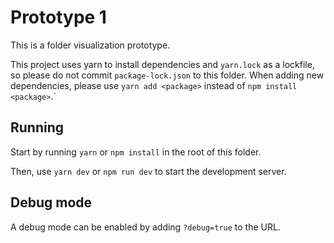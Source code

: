 # Prototype 1

This is a folder visualization prototype.


This project uses yarn to install dependencies and `yarn.lock` as a lockfile, so please do not commit `package-lock.json` to this folder. When adding new dependencies, please use `yarn add <package>` instead of `npm install <package>`.`

## Running

Start by running `yarn` or `npm install` in the root of this folder.

Then, use `yarn dev` or `npm run dev` to start the development server.

## Debug mode

A debug mode can be enabled by adding `?debug=true` to the URL.
